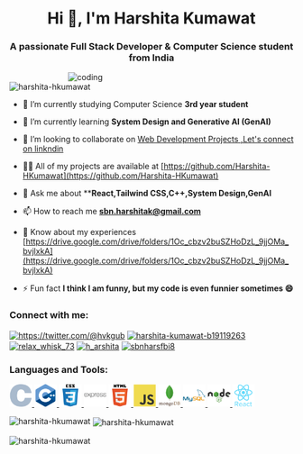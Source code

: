 <h1 align="center">Hi 👋, I'm Harshita Kumawat</h1>
<h3 align="center">A passionate Full Stack Developer & Computer Science student from India</h3>

<img align="right" alt="coding" width="400" src="https://mir-s3-cdn-cf.behance.net/project_modules/disp/601014116770475.6068beff4640a.gif">


<p align="left"> <img src="https://komarev.com/ghpvc/?username=harshita-hkumawat&label=Profile%20views&color=0e75b6&style=flat" alt="harshita-hkumawat" /> </p>

- 🔭 I’m currently studying Computer Science **3rd year student**

- 🌱 I’m currently learning **System Design and Generative AI (GenAI)**

- 👯 I’m looking to collaborate on [Web Development Projects ,Let's connect on linkndin](https://www.linkedin.com/in/harshita-kumawat-b19119263)

- 👨‍💻 All of my projects are available at [https://github.com/Harshita-HKumawat](https://github.com/Harshita-HKumawat)

- 💬 Ask me about ****React,Tailwind CSS,C++,System Design,GenAI**

- 📫 How to reach me **sbn.harshitak@gmail.com**

- 📄 Know about my experiences [https://drive.google.com/drive/folders/1Oc_cbzv2buSZHoDzL_9jjOMa_bvjlxkA](https://drive.google.com/drive/folders/1Oc_cbzv2buSZHoDzL_9jjOMa_bvjlxkA)

- ⚡ Fun fact **I think I am funny, but my code is even funnier sometimes 😄**

<h3 align="left">Connect with me:</h3>
<p align="left">
<a href="https://twitter.com/https://twitter.com/@hvkgub" target="blank"><img align="center" src="https://raw.githubusercontent.com/rahuldkjain/github-profile-readme-generator/master/src/images/icons/Social/twitter.svg" alt="https://twitter.com/@hvkgub" height="30" width="40" /></a>
<a href="https://linkedin.com/in/harshita-kumawat-b19119263" target="blank"><img align="center" src="https://raw.githubusercontent.com/rahuldkjain/github-profile-readme-generator/master/src/images/icons/Social/linked-in-alt.svg" alt="harshita-kumawat-b19119263" height="30" width="40" /></a>
<a href="https://www.codechef.com/users/relax_whisk_73" target="blank"><img align="center" src="https://cdn.jsdelivr.net/npm/simple-icons@3.1.0/icons/codechef.svg" alt="relax_whisk_73" height="30" width="40" /></a>
<a href="https://leetcode.com/u/Hars_hita11/" target="blank"><img align="center" src="https://raw.githubusercontent.com/rahuldkjain/github-profile-readme-generator/master/src/images/icons/Social/leet-code.svg" alt="h_arshita" height="30" width="40" /></a>
<a href="https://auth.geeksforgeeks.org/user/sbnharsfbi8" target="blank"><img align="center" src="https://raw.githubusercontent.com/rahuldkjain/github-profile-readme-generator/master/src/images/icons/Social/geeks-for-geeks.svg" alt="sbnharsfbi8" height="30" width="40" /></a>
</p>

<h3 align="left">Languages and Tools:</h3>
<p align="left"> <a href="https://www.cprogramming.com/" target="_blank" rel="noreferrer"> <img src="https://raw.githubusercontent.com/devicons/devicon/master/icons/c/c-original.svg" alt="c" width="40" height="40"/> </a> <a href="https://www.w3schools.com/cpp/" target="_blank" rel="noreferrer"> <img src="https://raw.githubusercontent.com/devicons/devicon/master/icons/cplusplus/cplusplus-original.svg" alt="cplusplus" width="40" height="40"/> </a> <a href="https://www.w3schools.com/css/" target="_blank" rel="noreferrer"> <img src="https://raw.githubusercontent.com/devicons/devicon/master/icons/css3/css3-original-wordmark.svg" alt="css3" width="40" height="40"/> </a> <a href="https://expressjs.com" target="_blank" rel="noreferrer"> <img src="https://raw.githubusercontent.com/devicons/devicon/master/icons/express/express-original-wordmark.svg" alt="express" width="40" height="40"/> </a> <a href="https://www.w3.org/html/" target="_blank" rel="noreferrer"> <img src="https://raw.githubusercontent.com/devicons/devicon/master/icons/html5/html5-original-wordmark.svg" alt="html5" width="40" height="40"/> </a> <a href="https://developer.mozilla.org/en-US/docs/Web/JavaScript" target="_blank" rel="noreferrer"> <img src="https://raw.githubusercontent.com/devicons/devicon/master/icons/javascript/javascript-original.svg" alt="javascript" width="40" height="40"/> </a> <a href="https://www.mongodb.com/" target="_blank" rel="noreferrer"> <img src="https://raw.githubusercontent.com/devicons/devicon/master/icons/mongodb/mongodb-original-wordmark.svg" alt="mongodb" width="40" height="40"/> </a> <a href="https://www.mysql.com/" target="_blank" rel="noreferrer"> <img src="https://raw.githubusercontent.com/devicons/devicon/master/icons/mysql/mysql-original-wordmark.svg" alt="mysql" width="40" height="40"/> </a> <a href="https://nodejs.org" target="_blank" rel="noreferrer"> <img src="https://raw.githubusercontent.com/devicons/devicon/master/icons/nodejs/nodejs-original-wordmark.svg" alt="nodejs" width="40" height="40"/> </a> <a href="https://reactjs.org/" target="_blank" rel="noreferrer"> <img src="https://raw.githubusercontent.com/devicons/devicon/master/icons/react/react-original-wordmark.svg" alt="react" width="40" height="40"/> </a> </p>

<p><img align="left" src="https://github-readme-stats.vercel.app/api/top-langs?username=harshita-hkumawat&show_icons=true&locale=en&layout=compact" alt="harshita-hkumawat" /></p>

<p>&nbsp;<img align="center" src="https://github-readme-stats.vercel.app/api?username=harshita-hkumawat&show_icons=true&locale=en" alt="harshita-hkumawat" /></p>

<p><img align="center" src="https://github-readme-streak-stats.herokuapp.com/?user=harshita-hkumawat&" alt="harshita-hkumawat" /></p>

